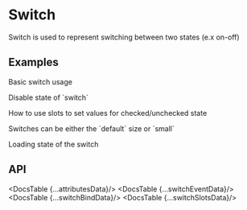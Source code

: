 # Switch

Switch is used to represent switching between two states (e.x on-off)

## Examples

<Example
  id="switch-demo-basic"
  title="Basic"
  demoComponent="{Basic}"
  demoCode="{BasicCode}">

  <p slot="description">
    Basic switch usage
  </p>
</Example>
<Example
  id="switch-demo-basic"
  title="Disabled"
  demoComponent="{Disabled}"
  demoCode="{DisabledCode}">
  <p slot="description">
    Disable state of `switch`
  </p>
</Example>

<Example
  id="switch-demo-basic"
  title="Using Slots"
  demoComponent="{Slot}"
  demoCode="{SlotCode}">

  <p slot="description">
    How to use slots to set values for checked/unchecked state
  </p>
</Example>
<Example
  id="switch-demo-basic"
  title="Switch size"
  demoComponent="{Size}"
  demoCode="{SizeCode}">
  <p slot="description">
    Switches can be either the `default` size or `small`
  </p>
</Example>
<Example
  id="switch-demo-basic"
  title="Loading"
  demoComponent="{Loading}"
  demoCode="{LoadingCode}">
  <p slot="description">
    Loading state of the switch
  </p>
</Example>

## API

<DocsTable {...attributesData}/>
<DocsTable {...switchEventData}/>
<DocsTable {...switchBindData}/>
<DocsTable {...switchSlotsData}/>

<script>
  import Example from 'docs/src/components/Example.svelte';

  import Basic from './demos/basic.demo.svelte'
  import BasicCode from './demos/basic.demo.txt'

  import Disabled from './demos/disabled.demo.svelte'
  import DisabledCode from './demos/disabled.demo.txt'

  import Slot from './demos/slot.demo.svelte'
  import SlotCode from './demos/slot.demo.txt'

  import Size from './demos/size.demo.svelte'
  import SizeCode from './demos/size.demo.txt'

  import Loading from './demos/loading.demo.svelte'
  import LoadingCode from './demos/loading.demo.txt'

  import DocsTable from 'docs/src/components/DocsTable.svelte'
  const attributesData = {
    title: 'Attributes',
    columns: ['Property', 'Description', 'Type', 'Default'],
    data: [
      {
        property: 'autoFocus',
        description: 'Get focus when component mounted.',
        type: 'Boolean',
        default: 'false'
      },
      {
        property: 'checked',
        description: 'Determine whether the Switch is checked, if this prop is set the component will not handle state change the prop needs to change if you want to change the state.',
        type: 'Boolean',
        default: 'false'
      },
      {
        property: 'defaultChecked',
        description: 'Default state of the Switch',
        type: 'Boolean',
        default: 'false'
      },
      {
        property: 'disabled',
        description: 'Disables the Switch',
        type: 'Boolean',
        default: 'false'
      },
      {
        property: 'loading',
        description: 'Shows loading for the Switch',
        type: 'Boolean',
        default: 'false'
      },
      {
        property: 'size',
        description: 'The size of the Switch, options: `default` `small`',
        type: 'String',
        default: 'default'
      }
    ]
  };
  
  const switchEventData = {
    title: 'Events',
    columns: ['Name', 'Description'],
    data: [
      {
        name: 'change',
        description: 'Triggers when the switch value changes.'
      },
      {
        name: 'click',
        description: 'Triggers when the switch is clicked.'
      },
    ]
  };
  
   const switchBindData = {
      title: 'Bind',
      columns: ['Name', 'Description'],
      data: [
        {
          name: 'focus',
          description: 'Let\'s you bind to the button focus method.'
        },
        {
          name: 'blur',
          description: 'Let\'s you bind to the button blur method.'
        },
      ]
    };
    
   const switchSlotsData = {
      title: 'Slots',
      columns: ['Name', 'Description'],
      data: [
        {
          name: 'checked',
          description: 'Used to define what to show when the switch is checked.'
        },
        {
          name: 'unchecked',
          description: 'Used to define what to show when the switch is unchecked.'
        },
      ]
    }
</script>
